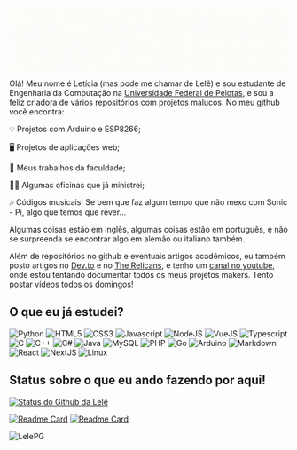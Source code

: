 ![Boas vindas ao meu Github](imagens/capa.gif)
Olá! Meu nome é Letícia (mas pode me chamar de Lelê) e sou estudante de Engenharia da Computação na [Universidade Federal de Pelotas](https://portal.ufpel.edu.br/), e sou a feliz criadora de vários repositórios com projetos malucos. No meu github você encontra:

💡️ Projetos com Arduino e ESP8266;

🖥️ Projetos de aplicações web;

📑️ Meus trabalhos da faculdade;

👩‍🏫️ Algumas oficinas que já ministrei;

🎶️ Códigos musicais! Se bem que faz algum tempo que não mexo com Sonic - Pi, algo que temos que rever...

Algumas coisas estão em inglês, algumas coisas estão em português, e não se surpreenda se encontrar algo em alemão ou italiano também.

Além de repositórios no github e eventuais artigos acadêmicos, eu também posto artigos no [Dev.to](https://dev.to/lelepg) e no [The Relicans](https://www.therelicans.com/lelepg), e tenho um [canal no youtube](https://www.youtube.com/channel/UCSTtVZeXrueBBRorTKDSAbQ), onde estou tentando documentar todos os meus projetos makers. Tento postar vídeos todos os domingos!

## O que eu já estudei?
![Python](https://img.shields.io/badge/Python-3776AB?style=for-the-badge&logo=python&logoColor=white)
![HTML5](https://img.shields.io/badge/HTML5-E34F26?style=for-the-badge&logo=html5&logoColor=white)
![CSS3](https://img.shields.io/badge/CSS3-1572B6?style=for-the-badge&logo=css3&logoColor=white)
![Javascript](https://img.shields.io/badge/JavaScript-323330?style=for-the-badge&logo=javascript&logoColor=F7DF1E)
![NodeJS](https://img.shields.io/badge/Node.js-43853D?style=for-the-badge&logo=node.js&logoColor=white)
![VueJS](https://img.shields.io/badge/Vue.js-35495E?style=for-the-badge&logo=vue.js&logoColor=4FC08D)
![Typescript](https://img.shields.io/badge/TypeScript-007ACC?style=for-the-badge&logo=typescript&logoColor=white)
![C](https://img.shields.io/badge/C-00599C?style=for-the-badge&logo=c&logoColor=white)
![C++](https://img.shields.io/badge/C%2B%2B-00599C?style=for-the-badge&logo=c%2B%2B&logoColor=white)
![C#](https://img.shields.io/badge/C%23-239120?style=for-the-badge&logo=c-sharp&logoColor=white)
![Java](https://img.shields.io/badge/Java-ED8B00?style=for-the-badge&logo=java&logoColor=white)
![MySQL](https://img.shields.io/badge/MySQL-FFC500?style=for-the-badge&logo=mysql&logoColor=black)
![PHP](https://img.shields.io/badge/PHP-777BB4?style=for-the-badge&logo=php&logoColor=white)
![Go](https://img.shields.io/badge/Go-00ADD8?style=for-the-badge&logo=go&logoColor=white)
![Arduino](https://img.shields.io/badge/Arduino-00979D?style=for-the-badge&logo=Arduino&logoColor=white)
![Markdown](https://img.shields.io/badge/Markdown-000000?style=for-the-badge&logo=markdown&logoColor=white)
![React](https://img.shields.io/badge/React-20232A?style=for-the-badge&logo=react&logoColor=61DAFB)
![NextJS](https://img.shields.io/badge/next.js-000000?style=for-the-badge&logo=nextdotjs&logoColor=white)
![Linux](https://img.shields.io/badge/Linux-FCC644?style=for-the-badge&logo=linux&logoColor=black)


## Status sobre o que eu ando fazendo por aqui!
[![Status do Github da Lelê](https://github-readme-stats.vercel.app/api?username=lelepg&show_icons=true&theme=dracula)](https://github.com/LelePG/github-readme-stats)

[![Readme Card](https://github-readme-stats.vercel.app/api/pin/?username=lelepg&repo=esp_8266&theme=dracula)](https://github.com/LelePG/Esp_8266)
[![Readme Card](https://github-readme-stats.vercel.app/api/pin/?username=lelepg&repo=virtual-cat&theme=dracula)](https://github.com/LelePG/Virtual-Cat)


 <img src="https://github-profile-trophy.vercel.app/?username=lelepg&theme=dracula&row=1" alt="LelePG" />






 
